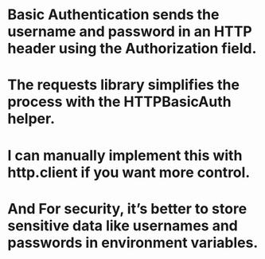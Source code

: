 # Basic Authentication sends the username and password in an HTTP header using the Authorization field.

# The requests library simplifies the process with the HTTPBasicAuth helper.

# I can manually implement this with http.client if you want more control.

# And For security, it’s better to store sensitive data like usernames and passwords in environment variables.